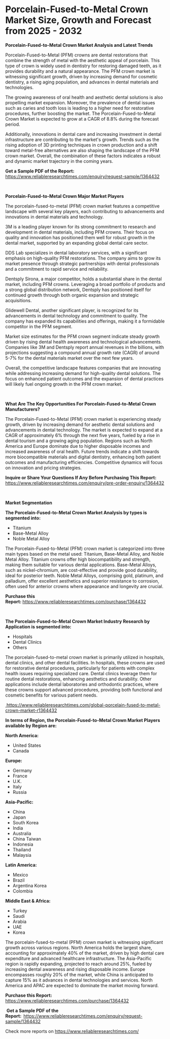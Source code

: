 <p><h1>Porcelain-Fused-to-Metal Crown Market Size, Growth and Forecast from 2025 - 2032</h1></p><p><strong>Porcelain-Fused-to-Metal Crown Market Analysis and Latest Trends</strong></p>
<p><p>Porcelain-Fused-to-Metal (PFM) crowns are dental restorations that combine the strength of metal with the aesthetic appeal of porcelain. This type of crown is widely used in dentistry for restoring damaged teeth, as it provides durability and a natural appearance. The PFM crown market is witnessing significant growth, driven by increasing demand for cosmetic dentistry, a rising aging population, and advances in dental materials and technologies.</p><p>The growing awareness of oral health and aesthetic dental solutions is also propelling market expansion. Moreover, the prevalence of dental issues such as caries and tooth loss is leading to a higher need for restorative procedures, further boosting the market. The Porcelain-Fused-to-Metal Crown Market is expected to grow at a CAGR of 8.8% during the forecast period. </p><p>Additionally, innovations in dental care and increasing investment in dental infrastructure are contributing to the market's growth. Trends such as the rising adoption of 3D printing techniques in crown production and a shift toward metal-free alternatives are also shaping the landscape of the PFM crown market. Overall, the combination of these factors indicates a robust and dynamic market trajectory in the coming years.</p></p>
<p><strong>Get a Sample PDF of the Report:&nbsp;</strong> <a href="https://www.reliableresearchtimes.com/enquiry/request-sample/1364432?utm_campaign=2006&utm_medium=2&utm_source=Github&utm_content=ia&utm_term=10012025&utm_id=porcelain-fused-to-metal-crown">https://www.reliableresearchtimes.com/enquiry/request-sample/1364432</a></p>
<p>&nbsp;</p>
<p><strong>Porcelain-Fused-to-Metal Crown Major Market Players</strong></p>
<p><p>The porcelain-fused-to-metal (PFM) crown market features a competitive landscape with several key players, each contributing to advancements and innovations in dental materials and technology.</p><p>3M is a leading player known for its strong commitment to research and development in dental materials, including PFM crowns. Their focus on quality and innovation has positioned them well for robust growth in the dental market, supported by an expanding global dental care sector.</p><p>DDS Lab specializes in dental laboratory services, with a significant emphasis on high-quality PFM restorations. The company aims to grow its market presence through strategic partnerships with dental professionals and a commitment to rapid service and reliability.</p><p>Dentsply Sirona, a major competitor, holds a substantial share in the dental market, including PFM crowns. Leveraging a broad portfolio of products and a strong global distribution network, Dentsply has positioned itself for continued growth through both organic expansion and strategic acquisitions.</p><p>Glidewell Dental, another significant player, is recognized for its advancements in dental technology and commitment to quality. The company has expanded its capabilities and offerings, making it a formidable competitor in the PFM segment.</p><p>Market size estimates for the PFM crown segment indicate steady growth driven by rising dental health awareness and technological advancements. Companies like 3M and Dentsply report annual revenues in the billions, with projections suggesting a compound annual growth rate (CAGR) of around 5-7% for the dental materials market over the next few years.</p><p>Overall, the competitive landscape features companies that are innovating while addressing increasing demand for high-quality dental solutions. The focus on enhanced patient outcomes and the expansion of dental practices will likely fuel ongoing growth in the PFM crown market.</p></p>
<p>&nbsp;</p>
<p><strong>What Are The Key Opportunities For Porcelain-Fused-to-Metal Crown Manufacturers?</strong></p>
<p><p>The Porcelain-Fused-to-Metal (PFM) crown market is experiencing steady growth, driven by increasing demand for aesthetic dental solutions and advancements in dental technology. The market is expected to expand at a CAGR of approximately 6% through the next five years, fueled by a rise in dental tourism and a growing aging population. Regions such as North America and Europe dominate due to higher disposable incomes and increased awareness of oral health. Future trends indicate a shift towards more biocompatible materials and digital dentistry, enhancing both patient outcomes and manufacturing efficiencies. Competitive dynamics will focus on innovation and pricing strategies.</p></p>
<p><strong>Inquire or Share Your Questions If Any Before Purchasing This Report:</strong> <a href="https://www.reliableresearchtimes.com/enquiry/pre-order-enquiry/1364432?utm_campaign=2006&utm_medium=2&utm_source=Github&utm_content=ia&utm_term=10012025&utm_id=porcelain-fused-to-metal-crown">https://www.reliableresearchtimes.com/enquiry/pre-order-enquiry/1364432</a></p>
<p>&nbsp;</p>
<p><strong>Market Segmentation</strong></p>
<p><strong>The Porcelain-Fused-to-Metal Crown Market Analysis by types is segmented into:</strong></p>
<p><ul><li>Titanium</li><li>Base-Metal Alloy</li><li>Noble Metal Alloy</li></ul></p>
<p><p>The Porcelain-Fused-to-Metal (PFM) crown market is categorized into three main types based on the metal used: Titanium, Base-Metal Alloy, and Noble Metal Alloy. Titanium crowns offer high biocompatibility and strength, making them suitable for various dental applications. Base-Metal Alloys, such as nickel-chromium, are cost-effective and provide good durability, ideal for posterior teeth. Noble Metal Alloys, comprising gold, platinum, and palladium, offer excellent aesthetics and superior resistance to corrosion, often used for anterior crowns where appearance and longevity are crucial.</p></p>
<p><strong>Purchase this Report:&nbsp;</strong><a href="https://www.reliableresearchtimes.com/purchase/1364432?utm_campaign=2006&utm_medium=2&utm_source=Github&utm_content=ia&utm_term=10012025&utm_id=porcelain-fused-to-metal-crown">https://www.reliableresearchtimes.com/purchase/1364432</a></p>
<p>&nbsp;</p>
<p><strong>The Porcelain-Fused-to-Metal Crown Market Industry Research by Application is segmented into:</strong></p>
<p><ul><li>Hospitals</li><li>Dental Clinics</li><li>Others</li></ul></p>
<p><p>The porcelain-fused-to-metal crown market is primarily utilized in hospitals, dental clinics, and other dental facilities. In hospitals, these crowns are used for restorative dental procedures, particularly for patients with complex health issues requiring specialized care. Dental clinics leverage them for routine dental restorations, enhancing aesthetics and durability. Other applications include dental laboratories and orthodontic practices, where these crowns support advanced procedures, providing both functional and cosmetic benefits for various patient needs.</p></p>
<p><a href="https://www.reliableresearchtimes.com/global-porcelain-fused-to-metal-crown-market-r1364432?utm_campaign=2006&utm_medium=2&utm_source=Github&utm_content=ia&utm_term=10012025&utm_id=porcelain-fused-to-metal-crown">&nbsp;https://www.reliableresearchtimes.com/global-porcelain-fused-to-metal-crown-market-r1364432</a></p>
<p><strong>In terms of Region, the Porcelain-Fused-to-Metal Crown Market Players available by Region are:</strong></p>
<p>
    <p> <strong> North America: </strong>
        <ul>
            <li>United States</li>
            <li>Canada</li>
        </ul>
        </p> 
    <p> <strong> Europe: </strong>
        <ul>
            <li>Germany</li>
            <li>France</li>
            <li>U.K.</li>
            <li>Italy</li>
            <li>Russia</li>
        </ul>
        </p> 
    <p> <strong> Asia-Pacific: </strong>
        <ul>
            <li>China</li>
            <li>Japan</li>
            <li>South Korea</li>
            <li>India</li>
            <li>Australia</li>
            <li>China Taiwan</li>
            <li>Indonesia</li>
            <li>Thailand</li>
            <li>Malaysia</li>
        </ul>
        </p> 
    <p> <strong> Latin America: </strong>
        <ul>
            <li>Mexico</li>
            <li>Brazil</li>
            <li>Argentina Korea</li>
            <li>Colombia</li>
        </ul>
        </p> 
    <p> <strong> Middle East & Africa: </strong>
        <ul>
            <li>Turkey</li>
            <li>Saudi</li>
            <li>Arabia</li>
            <li>UAE</li>
            <li>Korea</li>
        </ul>
    </p>
    </p>
<p><p>The porcelain-fused-to-metal (PFM) crown market is witnessing significant growth across various regions. North America holds the largest share, accounting for approximately 40% of the market, driven by high dental care expenditure and advanced healthcare infrastructure. The Asia-Pacific region is rapidly expanding, projected to reach around 25%, fueled by increasing dental awareness and rising disposable income. Europe encompasses roughly 20% of the market, while China is anticipated to capture 15% as it advances in dental technologies and services. North America and APAC are expected to dominate the market moving forward.</p></p>
<p><strong>Purchase this Report: </strong><a href="https://www.reliableresearchtimes.com/purchase/1364432?utm_campaign=2006&utm_medium=2&utm_source=Github&utm_content=ia&utm_term=10012025&utm_id=porcelain-fused-to-metal-crown">https://www.reliableresearchtimes.com/purchase/1364432</a></p>
<p>&nbsp;<strong>Get a Sample PDF of the Report:&nbsp;&nbsp;</strong><a href="https://www.reliableresearchtimes.com/enquiry/request-sample/1364432?utm_campaign=2006&utm_medium=2&utm_source=Github&utm_content=ia&utm_term=10012025&utm_id=porcelain-fused-to-metal-crown">https://www.reliableresearchtimes.com/enquiry/request-sample/1364432</a></p>
<p><strong></strong></p>
<p>Check more reports on <a href="https://www.reliableresearchtimes.com/?utm_campaign=2006&utm_medium=2&utm_source=Github&utm_content=ia&utm_term=10012025&utm_id=porcelain-fused-to-metal-crown">https://www.reliableresearchtimes.com/</a></p>